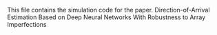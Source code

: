 This file contains the simulation code for the paper.
Direction-of-Arrival Estimation Based on Deep Neural Networks With Robustness to Array Imperfections
